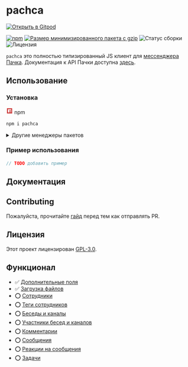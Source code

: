 # pachca
<a href="https://gitpod.io/#https://github.com/MonsterDeveloper/pachca" rel="nofollow noopener noreferrer" target="_blank" class="after:hidden"><img src="https://gitpod.io/button/open-in-gitpod.svg" alt="Открыть в Gitpod"></a>

[![npm](https://img.shields.io/npm/v/pachca)](https://npmjs.com/package/pachca)
[![Размер минимизированного пакета с gzip](https://img.shields.io/bundlejs/size/pachca)](https://bundlejs.com/?q=pachca)
![Статус сборки](https://img.shields.io/github/actions/workflow/status/MonsterDeveloper/pachca/publish-to-npm.yml)
![Лицензия](https://img.shields.io/github/license/MonsterDeveloper/pachca)


`pachca` это полностью типизированный JS клиент для [мессенджера Пачка](https://pachca.com). Документация к API Пачки доступна [здесь](https://crm.pachca.com/dev/).

## Использование

### Установка
<img height="18" src="https://raw.githubusercontent.com/PKief/vscode-material-icon-theme/main/icons/npm.svg"> npm

```bash
npm i pachca
```
<details>
  <summary>Другие менеджеры пакетов</summary>

  <img height="18" src="https://raw.githubusercontent.com/PKief/vscode-material-icon-theme/main/icons/pnpm.svg"> pnpm

  ```bash
  pnpm add pachca
  ```

  <img height="18" src="https://raw.githubusercontent.com/PKief/vscode-material-icon-theme/main/icons/yarn.svg"> Yarn

  ```bash
  yarn add pachca
  ```

  <img height="18" src="https://raw.githubusercontent.com/PKief/vscode-material-icon-theme/main/icons/bun.svg"> bun

  ```bash
  bun add pachca
  ```

  <img height="18" src="https://raw.githubusercontent.com/PKief/vscode-material-icon-theme/main/icons/deno.svg"> Deno

  ```typescript
  import { Pachca } from "https://esm.sh/pachca";
  ```
</details>

### Пример использования
```typescript
// TODO добавить пример
```

## Документация


## Contributing
Пожалуйста, прочитайте [гайд](./CONTRIBUTING.md) перед тем как отправлять PR.

## Лицензия
Этот проект лицензирован [GPL-3.0](./LICENSE).

## Функционал
- ✅ [Дополнительные поля](https://crm.pachca.com/dev/common/fields/)
- ✅ [Загрузка файлов](https://crm.pachca.com/dev/common/files/)
- ⭕ [Сотрудники](https://crm.pachca.com/dev/users/new/)
- ⭕ [Теги сотрудников](https://crm.pachca.com/dev/group_tags/list/)
- ⭕ [Беседы и каналы](https://crm.pachca.com/dev/chats/new/)
- ⭕ [Участники бесед и каналов](https://crm.pachca.com/dev/members/users/new/)
- ⭕ [Комментарии](https://crm.pachca.com/dev/threads/new/)
- ⭕ [Сообщения](https://crm.pachca.com/dev/messages/new/)
- ⭕ [Реакции на сообщения](https://crm.pachca.com/dev/reactions/new/)
- ⭕ [Задачи](https://crm.pachca.com/dev/tasks/new/)